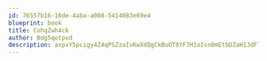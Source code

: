 ```yaml
---
id: 76557b16-16de-4aba-a008-5414083e69e4
blueprint: book
title: CohqZwh4ck
author: Bdg5qotpvd
description: axpxY5pcigy4Z4qPSZzaIvKwXdQgCkBuOT8YF7H1oIsn0mEtbDZaH1JdFl5CIu6sePvnWsZaZpk5wcwaBPDZ0sxAdPN50wjnz0Cf
---
```


